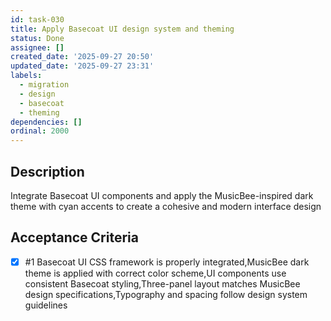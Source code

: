 ```yaml
---
id: task-030
title: Apply Basecoat UI design system and theming
status: Done
assignee: []
created_date: '2025-09-27 20:50'
updated_date: '2025-09-27 23:31'
labels:
  - migration
  - design
  - basecoat
  - theming
dependencies: []
ordinal: 2000
---
```


## Description

Integrate Basecoat UI components and apply the MusicBee-inspired dark theme with cyan accents to create a cohesive and modern interface design

## Acceptance Criteria
<!-- AC:BEGIN -->
- [x] #1 Basecoat UI CSS framework is properly integrated,MusicBee dark theme is applied with correct color scheme,UI components use consistent Basecoat styling,Three-panel layout matches MusicBee design specifications,Typography and spacing follow design system guidelines
<!-- AC:END -->
